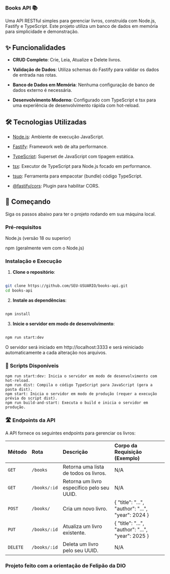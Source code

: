 ### Books API 📚

Uma API RESTful simples para gerenciar livros, construída com Node.js, Fastify e TypeScript. Este projeto utiliza um banco de dados em memória para simplicidade e demonstração.

## ✨ Funcionalidades

-  **CRUD Completo**: Crie, Leia, Atualize e Delete livros.

-  **Validação de Dados**: Utiliza schemas do Fastify para validar os dados de entrada nas rotas.

-  **Banco de Dados em Memória**: Nenhuma configuração de banco de dados externo é necessária.

-  **Desenvolvimento Moderno**: Configurado com TypeScript e tsx para uma experiência de desenvolvimento rápida com hot-reload.

## 🛠️ Tecnologias Utilizadas

-   [Node.js](https://nodejs.org/): Ambiente de execução JavaScript.

-   [Fastify](https://www.npmjs.com/package/fastify): Framework web de alta performance.

-   [TypeScript](https://www.npmjs.com/package/typescript): Superset de JavaScript com tipagem estática.

-   [tsx](https://www.npmjs.com/package/tsx): Executor de TypeScript para Node.js focado em performance.

-   [tsup](https://www.npmjs.com/package/tsup): Ferramenta para empacotar (bundle) código TypeScript.

-   [@fastify/cors](https://www.npmjs.com/package/@fastify/cors): Plugin para habilitar CORS.

## 🚀 Começando

Siga os passos abaixo para ter o projeto rodando em sua máquina local.

### Pré-requisitos

Node.js (versão 18 ou superior)

npm (geralmente vem com o Node.js)

### Instalação e Execução

1. **Clone o repositório**:

```Bash

git clone https://github.com/SEU-USUARIO/books-api.git
cd books-api
```

2. **Instale as dependências**:

```Bash

npm install
```

3. **Inicie o servidor em modo de desenvolvimento**:

```Bash

npm run start:dev
```

O servidor será iniciado em http://localhost:3333 e será reiniciado automaticamente a cada alteração nos arquivos.

### 📜 Scripts Disponíveis

```
npm run start:dev: Inicia o servidor em modo de desenvolvimento com hot-reload.
npm run dist: Compila o código TypeScript para JavaScript (gera a pasta dist).
npm start: Inicia o servidor em modo de produção (requer a execução prévia do script dist).
npm run build-and-start: Executa o build e inicia o servidor em produção.
```

### 🛣️ Endpoints da API

A API fornece os seguintes endpoints para gerenciar os livros:

| Método	 | Rota    	 | Descrição	| Corpo da Requisição (Exemplo) |
| :------- | :-------  | :--------  | :---------------------------- |
| `GET`    |`/books`   |Retorna uma lista de todos os livros.|	N/A|
| `GET`    |`/books/:id`	| Retorna um livro específico pelo seu UUID.|	N/A|
| `POST`   |`/books/` |	Cria um novo livro.|	{ "title": "...", "author": "...", "year": 2024 }|
| `PUT`    |`/books/:id`|	Atualiza um livro existente.|	{ "title": "...", "author": "...", "year": 2025 }
| `DELETE` |`/books/:id` | Deleta um livro pelo seu UUID.|	N/A|

### Projeto feito com a orientação de Felipão da DIO
